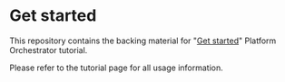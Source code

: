 # Get started

This repository contains the backing material for "[Get started](https://developer.humanitec.com/platform-orchestrator/docs/tutorial/get-started/)" Platform Orchestrator tutorial.

Please refer to the tutorial page for all usage information.